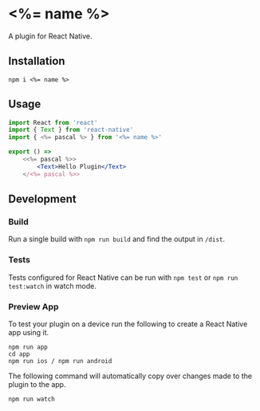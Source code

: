 # <%= name %>

A plugin for React Native.

## Installation

```
npm i <%= name %>
```

## Usage

```jsx
import React from 'react'
import { Text } from 'react-native'
import { <%= pascal %> } from '<%= name %>'

export () =>
    <<%= pascal %>>
        <Text>Hello Plugin</Text>
    </<%= pascal %>>
```

## Development

### Build

Run a single build with `npm run build` and find the output in `/dist`.

### Tests

Tests configured for React Native can be run with `npm test` or `npm run test:watch` in watch mode.

### Preview App

To test your plugin on a device run the following to create a React Native app using it.

```
npm run app
cd app
npm run ios / npm run android
```

The following command will automatically copy over changes made to the plugin to the app.

```
npm run watch
```
